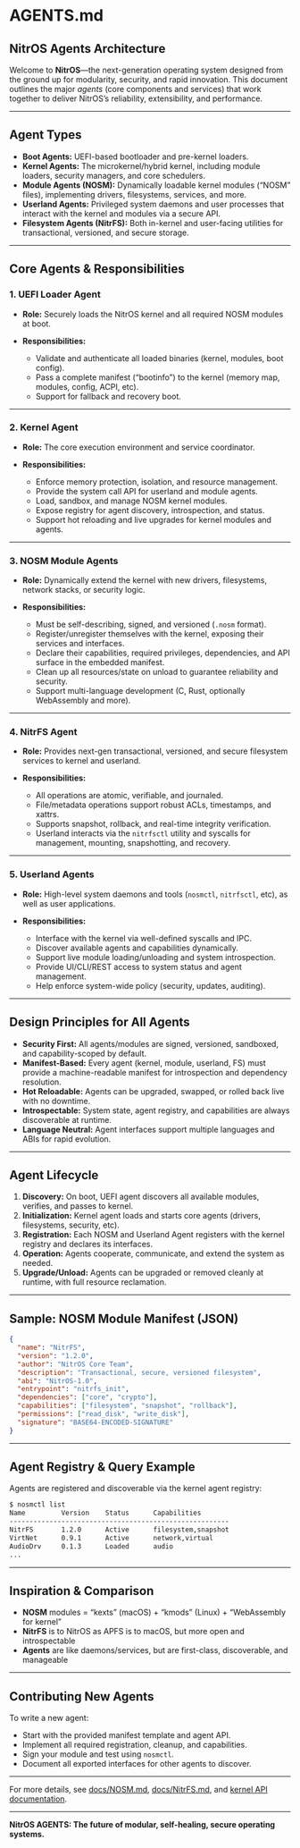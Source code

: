 # AGENTS.md

## NitrOS Agents Architecture

Welcome to **NitrOS**—the next-generation operating system designed from the ground up for modularity, security, and rapid innovation.
This document outlines the major *agents* (core components and services) that work together to deliver NitrOS’s reliability, extensibility, and performance.

---

## **Agent Types**

* **Boot Agents:**
  UEFI-based bootloader and pre-kernel loaders.
* **Kernel Agents:**
  The microkernel/hybrid kernel, including module loaders, security managers, and core schedulers.
* **Module Agents (NOSM):**
  Dynamically loadable kernel modules (“NOSM” files), implementing drivers, filesystems, services, and more.
* **Userland Agents:**
  Privileged system daemons and user processes that interact with the kernel and modules via a secure API.
* **Filesystem Agents (NitrFS):**
  Both in-kernel and user-facing utilities for transactional, versioned, and secure storage.

---

## **Core Agents & Responsibilities**

### **1. UEFI Loader Agent**

* **Role:** Securely loads the NitrOS kernel and all required NOSM modules at boot.
* **Responsibilities:**

  * Validate and authenticate all loaded binaries (kernel, modules, boot config).
  * Pass a complete manifest (“bootinfo”) to the kernel (memory map, modules, config, ACPI, etc).
  * Support for fallback and recovery boot.

---

### **2. Kernel Agent**

* **Role:** The core execution environment and service coordinator.
* **Responsibilities:**

  * Enforce memory protection, isolation, and resource management.
  * Provide the system call API for userland and module agents.
  * Load, sandbox, and manage NOSM kernel modules.
  * Expose registry for agent discovery, introspection, and status.
  * Support hot reloading and live upgrades for kernel modules and agents.

---

### **3. NOSM Module Agents**

* **Role:** Dynamically extend the kernel with new drivers, filesystems, network stacks, or security logic.
* **Responsibilities:**

  * Must be self-describing, signed, and versioned (`.nosm` format).
  * Register/unregister themselves with the kernel, exposing their services and interfaces.
  * Declare their capabilities, required privileges, dependencies, and API surface in the embedded manifest.
  * Clean up all resources/state on unload to guarantee reliability and security.
  * Support multi-language development (C, Rust, optionally WebAssembly and more).

---

### **4. NitrFS Agent**

* **Role:** Provides next-gen transactional, versioned, and secure filesystem services to kernel and userland.
* **Responsibilities:**

  * All operations are atomic, verifiable, and journaled.
  * File/metadata operations support robust ACLs, timestamps, and xattrs.
  * Supports snapshot, rollback, and real-time integrity verification.
  * Userland interacts via the `nitrfsctl` utility and syscalls for management, mounting, snapshotting, and recovery.

---

### **5. Userland Agents**

* **Role:** High-level system daemons and tools (`nosmctl`, `nitrfsctl`, etc), as well as user applications.
* **Responsibilities:**

  * Interface with the kernel via well-defined syscalls and IPC.
  * Discover available agents and capabilities dynamically.
  * Support live module loading/unloading and system introspection.
  * Provide UI/CLI/REST access to system status and agent management.
  * Help enforce system-wide policy (security, updates, auditing).

---

## **Design Principles for All Agents**

* **Security First:**
  All agents/modules are signed, versioned, sandboxed, and capability-scoped by default.
* **Manifest-Based:**
  Every agent (kernel, module, userland, FS) must provide a machine-readable manifest for introspection and dependency resolution.
* **Hot Reloadable:**
  Agents can be upgraded, swapped, or rolled back live with no downtime.
* **Introspectable:**
  System state, agent registry, and capabilities are always discoverable at runtime.
* **Language Neutral:**
  Agent interfaces support multiple languages and ABIs for rapid evolution.

---

## **Agent Lifecycle**

1. **Discovery:**
   On boot, UEFI agent discovers all available modules, verifies, and passes to kernel.
2. **Initialization:**
   Kernel agent loads and starts core agents (drivers, filesystems, security, etc).
3. **Registration:**
   Each NOSM and Userland Agent registers with the kernel registry and declares its interfaces.
4. **Operation:**
   Agents cooperate, communicate, and extend the system as needed.
5. **Upgrade/Unload:**
   Agents can be upgraded or removed cleanly at runtime, with full resource reclamation.

---

## **Sample: NOSM Module Manifest (JSON)**

```json
{
  "name": "NitrFS",
  "version": "1.2.0",
  "author": "NitrOS Core Team",
  "description": "Transactional, secure, versioned filesystem",
  "abi": "NitrOS-1.0",
  "entrypoint": "nitrfs_init",
  "dependencies": ["core", "crypto"],
  "capabilities": ["filesystem", "snapshot", "rollback"],
  "permissions": ["read_disk", "write_disk"],
  "signature": "BASE64-ENCODED-SIGNATURE"
}
```

---

## **Agent Registry & Query Example**

Agents are registered and discoverable via the kernel agent registry:

```bash
$ nosmctl list
Name         Version    Status      Capabilities
-------------------------------------------------------
NitrFS       1.2.0      Active      filesystem,snapshot
VirtNet      0.9.1      Active      network,virtual
AudioDrv     0.1.3      Loaded      audio
...
```

---

## **Inspiration & Comparison**

* **NOSM** modules = “kexts” (macOS) + “kmods” (Linux) + “WebAssembly for kernel”
* **NitrFS** is to NitrOS as APFS is to macOS, but more open and introspectable
* **Agents** are like daemons/services, but are first-class, discoverable, and manageable

---

## **Contributing New Agents**

To write a new agent:

* Start with the provided manifest template and agent API.
* Implement all required registration, cleanup, and capabilities.
* Sign your module and test using `nosmctl`.
* Document all exported interfaces for other agents to discover.

---

For more details, see [docs/NOSM.md](docs/NOSM.md), [docs/NitrFS.md](docs/NitrFS.md), and [kernel API documentation](docs/api.md).

---

**NitrOS AGENTS: The future of modular, self-healing, secure operating systems.**
